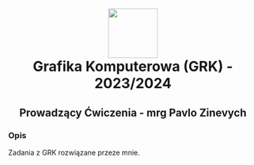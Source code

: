 <h1 align="center">
  <div>
    <img width="100" src="https://user-images.githubusercontent.com/88508650/178162459-1cb35c87-903c-4a3b-8b63-b2aa88e344b0.svg" alt="" />
  </div>
Grafika Komputerowa (GRK) - 2023/2024
</h1>

<h2 align="center"> Prowadzący Ćwiczenia - mrg Pavlo Zinevych </h2>
<h3>Opis</h3>
Zadania z GRK rozwiązane przeze mnie.
